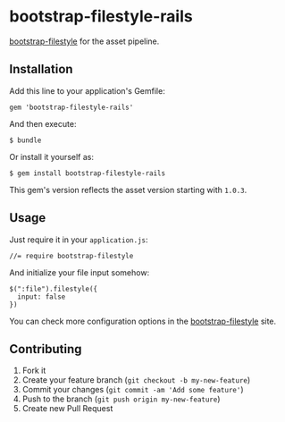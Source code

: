# bootstrap-filestyle-rails

[bootstrap-filestyle][] for the asset pipeline.

## Installation

Add this line to your application's Gemfile:

    gem 'bootstrap-filestyle-rails'

And then execute:

    $ bundle

Or install it yourself as:

    $ gem install bootstrap-filestyle-rails

This gem's version reflects the asset version starting with `1.0.3`.

## Usage

Just require it in your `application.js`:

    //= require bootstrap-filestyle

And initialize your file input somehow:

    $(":file").filestyle({
      input: false
    })

You can check more configuration options in the [bootstrap-filestyle][] site.

## Contributing

1. Fork it
2. Create your feature branch (`git checkout -b my-new-feature`)
3. Commit your changes (`git commit -am 'Add some feature'`)
4. Push to the branch (`git push origin my-new-feature`)
5. Create new Pull Request

[bootstrap-filestyle]: http://markusslima.github.io/bootstrap-filestyle/
